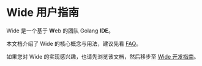 # Wide 用户指南

Wide 是一个基于 **W**eb 的团队 Golang **IDE**。

本文档介绍了 Wide 的核心概念与用法，建议先看 [FAQ](faq/README.md)。

如果您对 Wide 的实现感兴趣，也请先浏览该文档，然后移步至 [Wide 开发指南](http://88250.gitbooks.io/wide-dev-guide)。
